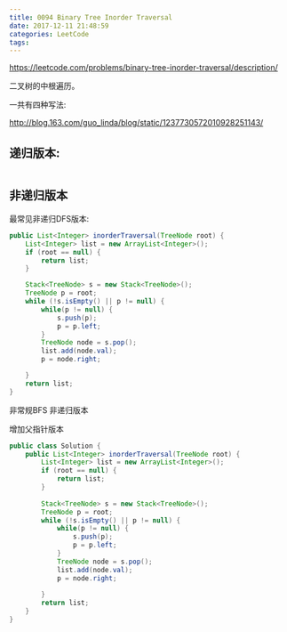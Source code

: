 ```yaml
---
title: 0094 Binary Tree Inorder Traversal
date: 2017-12-11 21:48:59
categories: LeetCode
tags:
---
```


https://leetcode.com/problems/binary-tree-inorder-traversal/description/

二叉树的中根遍历。

一共有四种写法:

http://blog.163.com/guo_linda/blog/static/1237730572010928251143/

## 递归版本:
```cpp
```

## 非递归版本

最常见非递归DFS版本:
```java
public List<Integer> inorderTraversal(TreeNode root) {
    List<Integer> list = new ArrayList<Integer>();
    if (root == null) {
        return list;
    }

    Stack<TreeNode> s = new Stack<TreeNode>();
    TreeNode p = root;
    while (!s.isEmpty() || p != null) {
        while(p != null) {
            s.push(p);
            p = p.left;
        }
        TreeNode node = s.pop();
        list.add(node.val);
        p = node.right;

    }
    return list;
}
```

非常规BFS 非递归版本

增加父指针版本



```java
public class Solution {
    public List<Integer> inorderTraversal(TreeNode root) {
        List<Integer> list = new ArrayList<Integer>();
        if (root == null) {
            return list;
        }
        
        Stack<TreeNode> s = new Stack<TreeNode>();
        TreeNode p = root;
        while (!s.isEmpty() || p != null) {
            while(p != null) {
                s.push(p);
                p = p.left;
            }
            TreeNode node = s.pop();
            list.add(node.val);
            p = node.right;
            
        }
        return list;
    }
}
```



